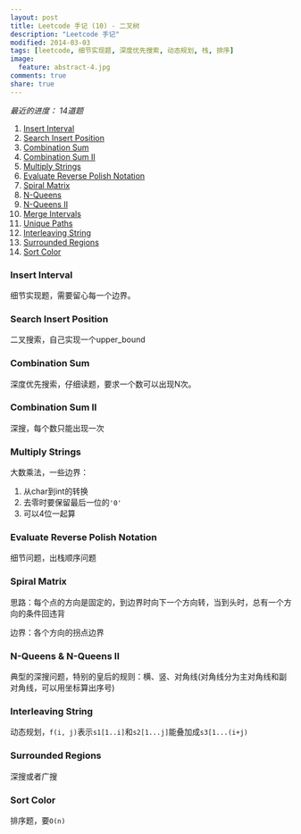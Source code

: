 ```yaml
---
layout: post
title: Leetcode 手记 (10) - 二叉树
description: "Leetcode 手记"
modified: 2014-03-03
tags: [leetcode, 细节实现题, 深度优先搜索, 动态规划, 栈, 排序]
image:
  feature: abstract-4.jpg
comments: true
share: true
---
```


*最近的进度： 14道题*

1. [Insert Interval](http://oj.leetcode.com/problems/insert-interval/)
1. [Search Insert Position](http://oj.leetcode.com/problems/search-insert-position/)
1. [Combination Sum](http://oj.leetcode.com/problems/combination-sum/)
1. [Combination Sum II](http://oj.leetcode.com/problems/combination-sum-ii/)
1. [Multiply Strings](http://oj.leetcode.com/problems/multiply-strings/)
1. [Evaluate Reverse Polish Notation](http://oj.leetcode.com/problems/evaluate-reverse-polish-notation/)
1. [Spiral Matrix](http://oj.leetcode.com/problems/spiral-matrix/)
1. [N-Queens](http://oj.leetcode.com/problems/n-queens/)
1. [N-Queens II](http://oj.leetcode.com/problems/n-queens-ii/)
1. [Merge Intervals](http://oj.leetcode.com/problems/merge-intervals/)
1. [Unique Paths](http://oj.leetcode.com/problems/unique-paths/)
1. [Interleaving String](http://oj.leetcode.com/problems/interleaving-string/)
1. [Surrounded Regions](http://oj.leetcode.com/problems/surrounded-regions/)
1. [Sort Color](http://oj.leetcode.com/problems/sort-colors/)

### Insert Interval ###
细节实现题，需要留心每一个边界。

### Search Insert Position ###
二叉搜索，自己实现一个upper_bound

### Combination Sum ###
深度优先搜索，仔细读题，要求一个数可以出现N次。

### Combination Sum II ###
深搜，每个数只能出现一次

### Multiply Strings ###
大数乘法，一些边界：

1. 从char到int的转换
2. 去零时要保留最后一位的`'0'`
3. 可以4位一起算

### Evaluate Reverse Polish Notation ###
细节问题，出栈顺序问题

### Spiral Matrix ###
思路：每个点的方向是固定的，到边界时向下一个方向转，当到头时，总有一个方向的条件回违背

边界：各个方向的拐点边界

### N-Queens & N-Queens II ###
典型的深搜问题，特别的皇后的规则：横、竖、对角线(对角线分为主对角线和副对角线，可以用坐标算出序号)

### Interleaving String ###
动态规划，`f(i, j)`表示`s1[1..i]`和`s2[1...j]`能叠加成`s3[1...(i+j)`

### Surrounded Regions ###
深搜或者广搜

### Sort Color ###
排序题，要`O(n)`




